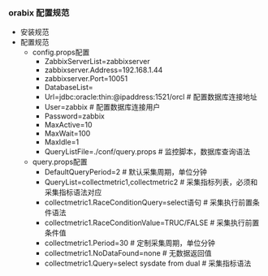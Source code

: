 <link href="../zoe_docs.css" rel="stylesheet" type="text/css" />

###	orabix 配置规范
*	安装规范
*	配置规范
	*	config.props配置
		*	ZabbixServerList=zabbixserver
		*	zabbixserver.Address=192.168.1.44
		*	zabbixserver.Port=10051
		*	DatabaseList=
		*	Url=jdbc:oracle:thin:@ipaddress:1521/orcl  # 配置数据库连接地址
		*	User=zabbix                                # 配置数据库连接用户
		*	Password=zabbix
		*	MaxActive=10
		*	MaxWait=100
		*	MaxIdle=1
		*	QueryListFile=./conf/query.props           # 监控脚本，数据库查询语法
	*	query.props配置
		*	DefaultQueryPeriod=2                          # 默认采集周期，单位分钟
		*	QueryList=collectmetric1,collectmetric2       # 采集指标列表，必须和采集指标语法对应
		*	collectmetric1.RaceConditionQuery=select语句  # 采集执行前置条件语法
		*	collectmetric1.RaceConditionValue=TRUC/FALSE  # 采集执行前置条件值
		*	collectmetric1.Period=30                      # 定制采集周期，单位分钟
		*	collectmetric1.NoDataFound=none               # 无数据返回值
		*	collectmetric1.Query=select sysdate from dual # 采集指标语法